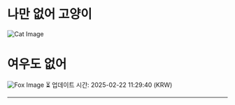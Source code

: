 
# 나만 없어 고양이

![Cat Image](https://cdn2.thecatapi.com/images/WQVXW8KXM.jpg)

# 여우도 없어
![Fox Image](https://randomfox.ca/images/7.jpg)
⏳ 업데이트 시간: 2025-02-22 11:29:40 (KRW)

---
